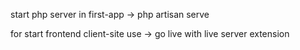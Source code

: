start php server in first-app -> php artisan serve

for start frontend client-site use -> go live with live server extension
